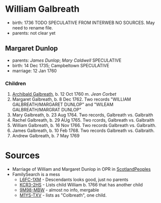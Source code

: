 # William Galbreath

- birth: 1736 TODO SPECULATIVE FROM INTERWEB NO SOURCES.  May need to rename file.
- parents: not clear yet

## Margaret Dunlop

- parents: *James Dunlop*; *Mary Caldwell*  SPECULATIVE
- birth: 14 Dec 1735; Campbeltown SPECULATIVE
- marriage: 12 Jan 1760

### Children

1. [Archibald Galbreath](galbreath-archibald-1760.md), b. 12 Oct 1760 m. *Jean Corbet*
2. Margaret Galbreath, b. 8 Dec 1762.  Two records "WILLIAM GALBREATH/MARGARET DUNLOP" and "WILEAM GALBREATH/MARGRAT DUNLOP"
3. Mary Galbreath, b. 23 Aug 1764. Two records, Galbreath vs. Galbraith
4. Rachel Galbreath, b. 29 AUg 1765. Two rcords, Galbreath vs. Galbraith
5. William Galbreath, b. 16 Nov 1766. Two records Galbreath vs. Galbraith.
6. James Galbreath, b. 10 Feb 1768. Two records Galbreath vs. Galbraith.
7. Andrew Galbreath, b. 7 May 1769

# Sources

- Marriage of William and Margaret Dunlop in OPR in [ScotlandPeoples](https://www.scotlandspeople.gov.uk/record-results?search_type=people&event=M&record_type%5B0%5D=opr_marriages&church_type=Old%20Parish%20Registers&dl_cat=church&dl_rec=church-banns-marriages&surname=galbreath&surname_so=fuzzy&forename=w&forename_so=starts&spouse_name=dunlop&spouse_name_so=exact&from_year=1760&to_year=1760&record=Church%20of%20Scotland%20%28old%20parish%20registers%29%20Roman%20Catholic%20Church%20Other%20churches)
- FamilySearch is a mess 
  - [L6FC-1XM](https://www.familysearch.org/tree/person/details/L6FC-1XM) - Descendants looks good, just no parents
  - [KCR3-2HS](https://www.familysearch.org/tree/person/details/KCR3-2HS) - Lists child William b. 1766 that has another child
  - [9M98-MBW](https://www.familysearch.org/tree/person/details/9M98-MBW) - almost no info, mergable
  - [M1YS-TXV](https://www.familysearch.org/tree/person/details/M1YS-TXV) - lists as "Colbreath", one child.
